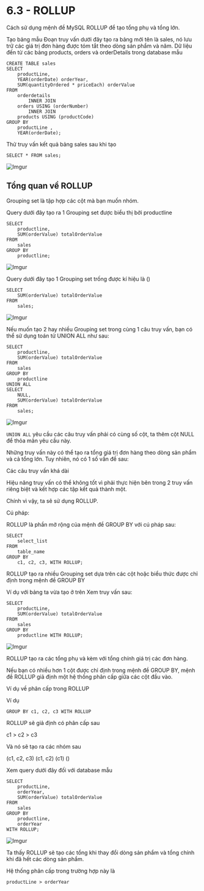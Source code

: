 # 6.3 - ROLLUP
Cách sử dụng mệnh đề MySQL ROLLUP để tạo tổng phụ và tổng lớn.

Tạo bảng mẫu
Đoạn truy vấn dưới đây tạo ra bảng mới tên là sales, nó lưu trữ các giá trị đơn hàng được tóm tắt theo dòng sản phẩm và năm. Dữ liệu đến từ các bảng products, orders và orderDetails trong database mẫu

    CREATE TABLE sales
    SELECT
        productLine,
        YEAR(orderDate) orderYear,
        SUM(quantityOrdered * priceEach) orderValue
    FROM
        orderdetails
            INNER JOIN
        orders USING (orderNumber)
            INNER JOIN
        products USING (productCode)
    GROUP BY
        productLine ,
        YEAR(orderDate);

Thử truy vấn kết quả bảng sales sau khi tạo

    SELECT * FROM sales;

![Imgur](https://i.imgur.com/LhbFeSP.png)

## Tổng quan về ROLLUP

Grouping set là tập hợp các cột mà bạn muốn nhóm.

Query dưới đây tạo ra 1 Grouping set được biểu thị bởi productline

    SELECT 
        productline, 
        SUM(orderValue) totalOrderValue
    FROM
        sales
    GROUP BY 
        productline;

![Imgur](https://i.imgur.com/1hwxys2.png)

Query dưới đây tạo 1 Grouping set trống được kí hiệu là ()

    SELECT 
        SUM(orderValue) totalOrderValue
    FROM
        sales;

![Imgur](https://i.imgur.com/g33DUs8.png)

Nếu muốn tạo 2 hay nhiều Grouping set trong cùng 1 câu truy vấn, bạn có thể sử dụng toán tử UNION ALL như sau:

    SELECT 
        productline, 
        SUM(orderValue) totalOrderValue
    FROM
        sales
    GROUP BY 
        productline 
    UNION ALL
    SELECT 
        NULL, 
        SUM(orderValue) totalOrderValue
    FROM
        sales;

![Imgur](https://i.imgur.com/Gi5mOxy.png)

`UNION ALL` yêu cầu các câu truy vấn phải có cùng số cột, ta thêm cột NULL để thỏa mãn yêu cầu này.

Những truy vấn này có thể tạo ra tổng giá trị đơn hàng theo dòng sản phẩm và cả tổng lớn. Tuy nhiên, nó có 1 số vấn đề sau:

Các câu truy vấn khá dài

Hiệu năng truy vấn có thể không tốt vì phải thực hiện bên trong 2 truy vấn riêng biệt và kết hợp các tập kết quả thành một.

Chính vì vậy, ta sẽ sử dụng ROLLUP.

Cú pháp:

ROLLUP là phần mở rộng của mệnh đề GROUP BY với cú pháp sau:

    SELECT 
        select_list
    FROM
        table_name
    GROUP BY 
        c1, c2, c3, WITH ROLLUP;

ROLLUP tạo ra nhiều Grouping set dựa trên các cột hoặc biểu thức được chỉ định trong mệnh đề GROUP BY

Ví dụ với bảng ta vừa tạo ở trên
Xem truy vấn sau:

    SELECT 
        productLine, 
        SUM(orderValue) totalOrderValue
    FROM
        sales
    GROUP BY 
        productline WITH ROLLUP;

![Imgur](https://i.imgur.com/CTe4wuN.png)

ROLLUP tạo ra các tổng phụ và kèm với tổng chính giá trị các đơn hàng.

Nếu bạn có nhiều hơn 1 cột được chỉ định trong mệnh đề GROUP BY, mệnh đề ROLLUP giả định một hệ thống phân cấp giữa các cột đầu vào.

Ví dụ về phân cấp trong ROLLUP

Ví dụ

    GROUP BY c1, c2, c3 WITH ROLLUP

ROLLUP sẽ giả định có phân cấp sau

c1 > c2 > c3

Và nó sẽ tạo ra các nhóm sau

(c1, c2, c3)
(c1, c2)
(c1)
()

Xem query dưới đây đối với database mẫu

    SELECT 
        productLine, 
        orderYear,
        SUM(orderValue) totalOrderValue
    FROM
        sales
    GROUP BY 
        productline, 
        orderYear 
    WITH ROLLUP;

![Imgur](https://i.imgur.com/CTe4wuN.png)

Ta thấy ROLLUP sẽ tạo các tổng khi thay đổi dòng sản phẩm và tổng chính khi đã hết các dòng sản phẩm.

Hệ thống phân cấp trong trường hợp này là

    productLine > orderYear